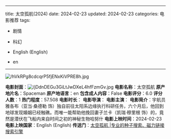 
---
title: 太空孤航(2024)
date: 2024-02-23
updated: 2024-02-23
categories: 电影推荐
tags:

- 剧情
- 科幻

- English (English)
- en
---

<img src="https://image.tmdb.org/t/p/original/hVkRPg8cdcqrP5fjENxKiVPRE8h.jpg" alt="/hVkRPg8cdcqrP5fjENxKiVPRE8h.jpg" title="/hVkRPg8cdcqrP5fjENxKiVPRE8h.jpg">

**电影封面**：<img src="https://image.tmdb.org/t/p/w200/jDdnDEGu3GiLtJwDXeL4hfFzmGv.jpg" alt="/jDdnDEGu3GiLtJwDXeL4hfFzmGv.jpg" title="/jDdnDEGu3GiLtJwDXeL4hfFzmGv.jpg">
**电影名称**：太空孤航
**原产地片名**：Spaceman
**原产地语言**：en
**包含成人内容**：False
**电影评分**：6.0
**评分人数**：1
**热门程度**：57.508
**电影时长**：
**电影导演**：
**电影主演**：
**电影简介**：宇航员雅各布（亚当·桑德勒 饰）独自前往太阳系边缘执行科研任务，六个月后，他回到地球发现婚姻已经触礁。而唯一能帮助他挽回妻子兰卡（凯瑞·穆里根 饰）的，竟然是潜伏在飞船内来自时间之初的神秘生物哈努什
**电影上映时间**：2024-02-23
**电影上映国家**：English (English)
**传送门**：[太空孤航 |专业的种子搜索、磁力链接搜索引擎](https://movie.amd794.com:2083/?search=Spaceman&ordering=&mode=match_phrase&page_size=10&page=1)

